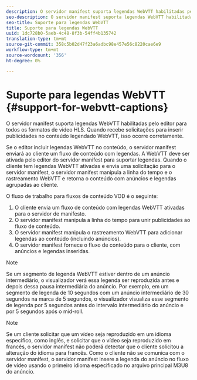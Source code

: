 ```yaml
---
description: O servidor manifest suporta legendas WebVTT habilitadas pelo editor para todos os formatos de vídeo HLS. Quando recebe solicitações para inserir publicidades no conteúdo legendado WebVTT, isso ocorre corretamente.
seo-description: O servidor manifest suporta legendas WebVTT habilitadas pelo editor para todos os formatos de vídeo HLS. Quando recebe solicitações para inserir publicidades no conteúdo legendado WebVTT, isso ocorre corretamente.
seo-title: Suporte para legendas WebVTT
title: Suporte para legendas WebVTT
uuid: 1dc728b0-5aeb-4c48-8f3b-54ff4b135742
translation-type: tm+mt
source-git-commit: 358c5b02d47f23a6adbc98e457e56c8220cae6e9
workflow-type: tm+mt
source-wordcount: '356'
ht-degree: 0%

---
```



# Suporte para legendas WebVTT {#support-for-webvtt-captions}

O servidor manifest suporta legendas WebVTT habilitadas pelo editor para todos os formatos de vídeo HLS. Quando recebe solicitações para inserir publicidades no conteúdo legendado WebVTT, isso ocorre corretamente.

Se o editor incluir legendas WebVTT no conteúdo, o servidor manifest enviará ao cliente um fluxo de conteúdo com legendas. A WebVTT deve ser ativada pelo editor do servidor manifest para suportar legendas. Quando o cliente tem legendas WebVTT ativadas e envia uma solicitação para o servidor manifest, o servidor manifest manipula a linha do tempo e o rastreamento WebVTT e retorna o conteúdo com anúncios e legendas agrupadas ao cliente.

O fluxo de trabalho para fluxos de conteúdo VOD é o seguinte:

1. O cliente envia um fluxo de conteúdo com legendas WebVTT ativadas para o servidor de manifesto.
1. O servidor manifest manipula a linha do tempo para unir publicidades ao fluxo de conteúdo.
1. O servidor manifest manipula o rastreamento WebVTT para adicionar legendas ao conteúdo (incluindo anúncios).
1. O servidor manifest fornece o fluxo de conteúdo para o cliente, com anúncios e legendas inseridas.

>[!NOTE]
>
>Se um segmento de legenda WebVTT estiver dentro de um anúncio intermediário, o visualizador verá essa legenda ser reproduzida antes e depois dessa pausa intermediária do anúncio. Por exemplo, em um segmento de legenda de 10 segundos com um anúncio intermediário de 30 segundos na marca de 5 segundos, o visualizador visualiza esse segmento de legenda por 5 segundos antes do intervalo intermediário do anúncio e por 5 segundos após o mid-roll.

>[!NOTE]
>
>Se um cliente solicitar que um vídeo seja reproduzido em um idioma específico, como inglês, e solicitar que o vídeo seja reproduzido em francês, o servidor manifest não poderá detectar que o cliente solicitou a alteração do idioma para francês. Como o cliente não se comunica com o servidor manifest, o servidor manifest insere a legenda do anúncio no fluxo de vídeo usando o primeiro idioma especificado no arquivo principal M3U8 do anúncio.